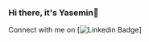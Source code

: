 ### Hi there, it's Yasemin👋

Connect with me on
[![Linkedin Badge](https://img.shields.io/badge/-Linkedin-blue?style=flat&logo=Linkedin&logoColor=white&link=https://www.linkedin.com/in/yasemin-gokberk)]
<!--
**YaseminGokberk/YaseminGokberk** is a ✨ _special_ ✨ repository because its `README.md` (this file) appears on your GitHub profile.


